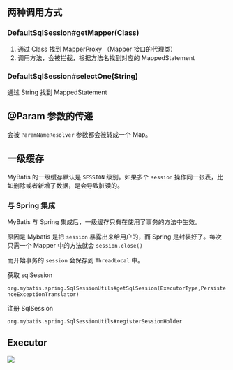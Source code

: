 ## 两种调用方式

### DefaultSqlSession#getMapper(Class)

1. 通过 Class 找到 MapperProxy （Mapper 接口的代理类）
2. 调用方法，会被拦截，根据方法名找到对应的 MappedStatement



### DefaultSqlSession#selectOne(String)

通过 String 找到 MappedStatement



## @Param 参数的传递

会被 `ParamNameResolver` 参数都会被转成一个 Map。 




## 一级缓存

MyBatis 的一级缓存默认是 `SESSION` 级别。如果多个 `session` 操作同一张表，比如删除或者新增了数据，是会导致脏读的。



### 与 Spring 集成

MyBatis 与 Spring 集成后，一级缓存只有在使用了事务的方法中生效。

原因是 Mybatis 是把 `session` 暴露出来给用户的，而 Spring 是封装好了。每次只需一个 Mapper 中的方法就会 `session.close()`

而开始事务的 `session` 会保存到 `ThreadLocal` 中。


获取 sqlSession 

`org.mybatis.spring.SqlSessionUtils#getSqlSession(ExecutorType,PersistenceExceptionTranslator)`

注册 SqlSession

`org.mybatis.spring.SqlSessionUtils#registerSessionHolder`



## Executor

![](http://static2.iocoder.cn/images/MyBatis/2020_01_04/05.png)





